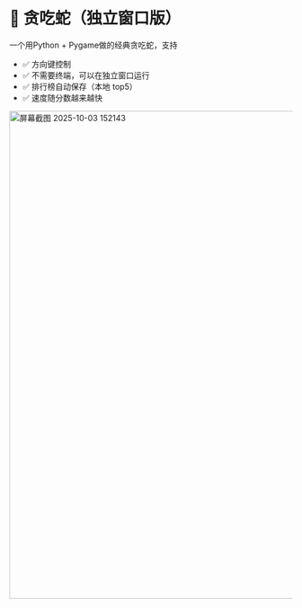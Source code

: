 # 🐍 贪吃蛇（独立窗口版）

一个用Python + Pygame做的经典贪吃蛇，支持  
- ✅ 方向键控制  
- ✅ 不需要终端，可以在独立窗口运行  
- ✅ 排行榜自动保存（本地 top5）  
- ✅ 速度随分数越来越快
<img width="1208" height="869" alt="屏幕截图 2025-10-03 152143" src="https://github.com/user-attachments/assets/7e7d5cc1-8f08-4e5e-8ee5-8a8837293905" />

